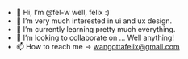 - 👋 Hi, I’m @fel-w well, felix :)
- 👀 I’m very much interested in ui and ux design.
- 🌱 I’m currently learning pretty much everything.
- 💞️ I’m looking to collaborate on ... Well anything!
- 📫 How to reach me -> wangottafelix@gmail.com

<!---
fel-w/fel-w is a ✨ special ✨ repository because its `README.md` (this file) appears on your GitHub profile.
You can click the Preview link to take a look at your changes.
--->
